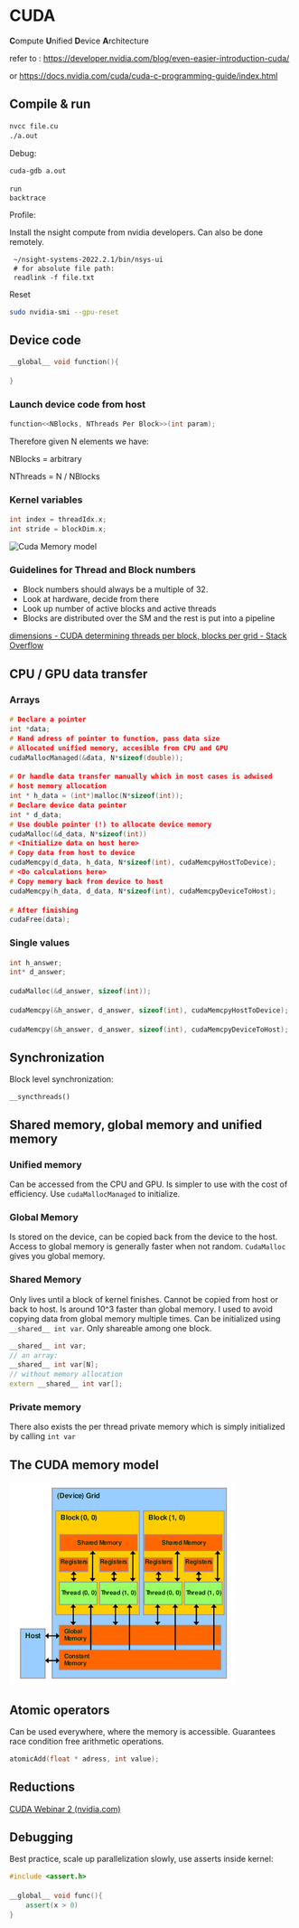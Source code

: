 # CUDA

**C**ompute **U**nified **D**evice **A**rchitecture

refer to : https://developer.nvidia.com/blog/even-easier-introduction-cuda/

or https://docs.nvidia.com/cuda/cuda-c-programming-guide/index.html

## Compile & run

```bash
nvcc file.cu
./a.out
````

Debug:

```bas
cuda-gdb a.out

run
backtrace
```

Profile:

Install the nsight compute from nvidia developers. Can also be done remotely.

````
 ~/nsight-systems-2022.2.1/bin/nsys-ui
 # for absolute file path:
 readlink -f file.txt
````

Reset

```bash
sudo nvidia-smi --gpu-reset
```



## Device code

```c++
__global__ void function(){
	
}
````

### Launch device code from host

````c++
function<<NBlocks, NThreads Per Block>>(int param);
````

Therefore given N elements we have:

NBlocks = arbitrary

NThreads = N / NBlocks

### Kernel variables

````c++
int index = threadIdx.x;
int stride = blockDim.x;
````

![Cuda Memory model](../img/cuda_blocks_threads.png "Cuda Memory Model")

### Guidelines for Thread and Block numbers

- Block numbers should always be a multiple of 32.
- Look at hardware, decide from there
- Look up number of active blocks and active threads
- Blocks are distributed over the SM and the rest is put into a pipeline

[dimensions - CUDA determining threads per block, blocks per grid - Stack Overflow](https://stackoverflow.com/questions/4391162/cuda-determining-threads-per-block-blocks-per-grid)

## CPU / GPU data transfer

### Arrays

````c++
# Declare a pointer
int *data;
# Hand adress of pointer to function, pass data size
# Allocated unified memory, accesible from CPU and GPU
cudaMallocManaged(&data, N*sizeof(double));

# Or handle data transfer manually which in most cases is adwised
# host memory allocation
int * h_data = (int*)malloc(N*sizeof(int));
# Declare device data pointer
int * d_data;
# Use double pointer (!) to allocate device memory
cudaMalloc(&d_data, N*sizeof(int))
# <Initialize data on host here>
# Copy data from host to device
cudaMemcpy(d_data, h_data, N*sizeof(int), cudaMemcpyHostToDevice);
# <Do calculations here>
# Copy memory back from device to host
cudaMemcpy(h_data, d_data, N*sizeof(int), cudaMemcpyDeviceToHost);

# After finishing
cudaFree(data);
````

### Single values

````c++
int h_answer;
int* d_answer;

cudaMalloc(&d_answer, sizeof(int));

cudaMemcpy(&h_answer, d_answer, sizeof(int), cudaMemcpyHostToDevice); 

cudaMemcpy(&h_answer, d_answer, sizeof(int), cudaMemcpyDeviceToHost); 
````



## Synchronization

Block level synchronization:

```
__syncthreads()
```

## Shared memory, global memory and unified memory

### Unified memory

Can be accessed from the CPU and GPU. Is simpler to use with the cost of efficiency. Use ``cudaMallocManaged`` to initialize. 

### Global Memory

Is stored on the device, can be copied back from the device to the host. Access to global memory is generally faster when not random. ``CudaMalloc`` gives you global memory.

### Shared Memory

Only lives until a block of kernel finishes. Cannot be copied from host or back to host. Is around 10^3 faster than global memory. I used to avoid copying data from global memory multiple times. Can be initialized using ``__shared__ int var``. Only shareable among one block.

```c++
__shared__ int var;
// an array:
__shared__ int var[N];
// without memory allocation
extern __shared__ int var[];
```



### Private memory

There also exists the per thread private memory which is simply initialized by calling ``int var``

## The CUDA memory model

![Cuda Memory model](../img/cuda_memory.png "Cuda Memory Model")

## Atomic operators

Can be used everywhere, where the memory is accessible. Guarantees race condition free arithmetic operations.

````c++
atomicAdd(float * adress, int value);
````

## Reductions

[CUDA Webinar 2 (nvidia.com)](https://developer.download.nvidia.com/assets/cuda/files/reduction.pdf)

## Debugging

Best practice, scale up parallelization slowly, use asserts inside kernel:

````c++
#include <assert.h>

__global__ void func(){
    assert(x > 0)
}
````





